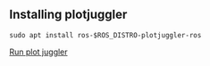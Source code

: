 ## Installing plotjuggler 

`sudo apt install ros-$ROS_DISTRO-plotjuggler-ros`

[Run plot juggler](Command%20Line%20prompts.md)